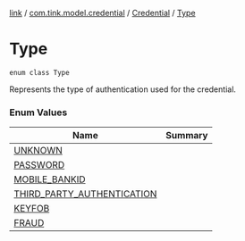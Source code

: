 [link](../../../index.md) / [com.tink.model.credential](../../index.md) / [Credential](../index.md) / [Type](./index.md)

# Type

`enum class Type`

Represents the type of authentication used for the credential.

### Enum Values

| Name | Summary |
|---|---|
| [UNKNOWN](-u-n-k-n-o-w-n.md) |  |
| [PASSWORD](-p-a-s-s-w-o-r-d.md) |  |
| [MOBILE_BANKID](-m-o-b-i-l-e_-b-a-n-k-i-d.md) |  |
| [THIRD_PARTY_AUTHENTICATION](-t-h-i-r-d_-p-a-r-t-y_-a-u-t-h-e-n-t-i-c-a-t-i-o-n.md) |  |
| [KEYFOB](-k-e-y-f-o-b.md) |  |
| [FRAUD](-f-r-a-u-d.md) |  |
